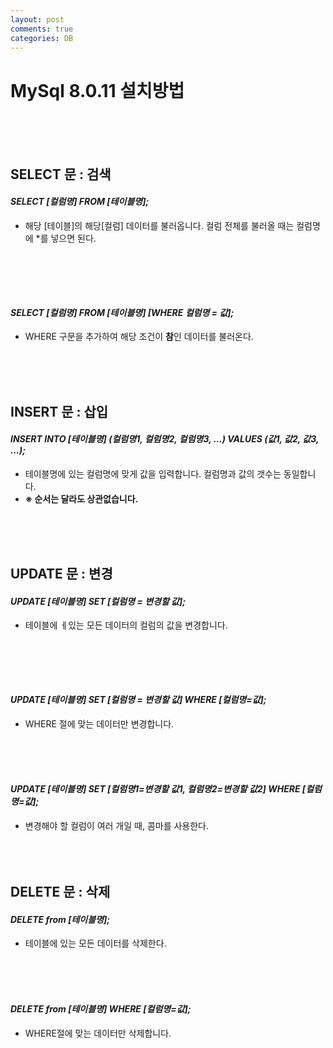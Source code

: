 ```yaml
---
layout: post
comments: true
categories: DB
---
```


# MySql 8.0.11 설치방법

<br><br><br>

## **SELECT 문 : 검색**

#### *SELECT [컬럼명] FROM [테이블명];*

- 해당 [테이블]의 해당[컬럼] 데이터를 불러옵니다. 컬럼 전체를 불러올 때는 컬럼명에 *를 넣으면 된다. <br>

  <br><br>

  <br>

#### *SELECT [컬럼명] FROM [테이블명] [WHERE 컬럼명 = 값];*

- WHERE 구문을 추가하여 해당 조건이 **참**인 데이터를 불러온다. <br> 

<br><br><br>

## **INSERT 문 : 삽입**

#### *INSERT INTO [테이블명] (컬럼명1, 컬럼명2, 컬럼명3, ...) VALUES (값1, 값2, 값3, ...);*

- 테이블명에 있는 컬럼명에 맞게 값을 입력합니다. 컬럼명과 값의 갯수는 동일합니다. 
- **※ 순서는 달라도 상관없습니다.**<br>

<br><br><br>

## **UPDATE 문 : 변경**

#### *UPDATE [테이블명] SET [컬럼명 = 변경할 값];*

- 테이블에 ㅔ있는 모든 데이터의 컬럼의 값을 변경합니다.<br>

<br>

<br><br>

#### *UPDATE [테이블명] SET [컬럼명 = 변경할 값] WHERE [컬럼명=값];*

- WHERE 절에 맞는 데이터만 변경합니다.<br>

<br><br><br>

#### *UPDATE [테이블명] SET [컬럼명1=변경할 값1, 컬럼명2=변경할 값2] WHERE [컬럼명=값];*

- 변경해야 할 컬럼이 여러 개일 때, 콤마를 사용한다.<br><br><br><br>

## **DELETE 문 : 삭제**

#### *DELETE from [테이블명];*

-  테이블에 있는 모든 데이터를 삭제한다.<br>

<br>

<br>

<br>

#### *DELETE from [테이블명] WHERE [컬럼명=값];*

- WHERE절에 맞는 데이터만 삭제합니다.<br>

<br>

<br><br>